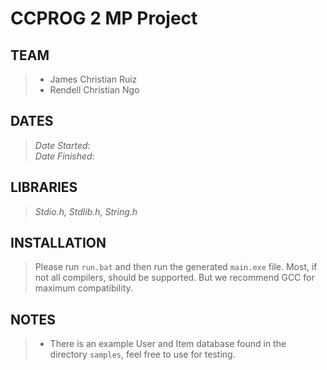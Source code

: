 # **CCPROG 2 MP Project**
## TEAM
> - James Christian Ruiz  
> - Rendell Christian Ngo

## DATES
> *Date Started*:  
> *Date Finished*:  

## LIBRARIES
> *Stdio.h, Stdlib.h, String.h*

## INSTALLATION
> Please run `run.bat` and then run the generated `main.exe` file. Most, if not all compilers, should be supported. But we recommend GCC for maximum compatibility.

## NOTES
> - There is an example User and Item database found in the directory `samples`, feel free to use for testing.

